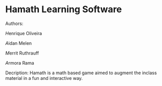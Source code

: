 # Hamath Learning Software

Authors:

*H*enrique Oliveira

*A*idan Melen

*M*errit Ruthrauff

*A*rmora Rama

Decription: Hamath is a math based game aimed to augment the inclass material in a fun and interactive way.
